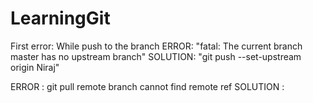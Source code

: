 # LearningGit

First error: While push to the branch
ERROR: "fatal: The current branch master has no upstream branch"
SOLUTION: "git push --set-upstream origin Niraj"


ERROR : git pull remote branch cannot find remote ref
SOLUTION : 